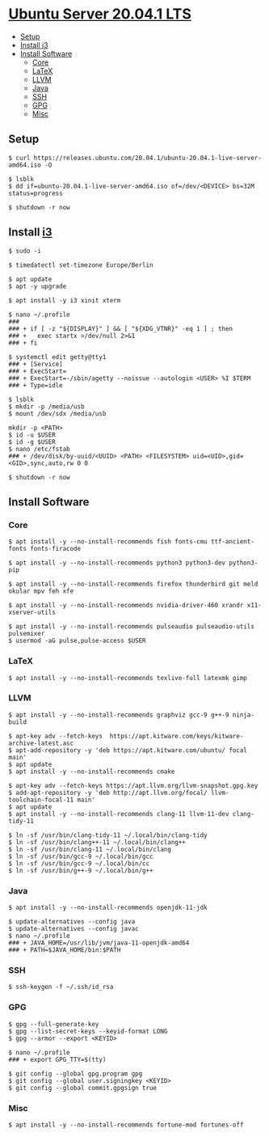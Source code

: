 # [Ubuntu Server 20.04.1 LTS](https://ubuntu.com/server)

- [Setup](#setup)
- [Install i3](#install-i3)
- [Install Software](#install-software)
  - [Core](#core)
  - [LaTeX](#latex)
  - [LLVM](#llvm)
  - [Java](#java)
  - [SSH](#ssh)
  - [GPG](#gpg)
  - [Misc](#misc)

## Setup

```console
$ curl https://releases.ubuntu.com/20.04.1/ubuntu-20.04.1-live-server-amd64.iso -O
```

<!-- https://ubuntu.com/download/iot/installation-media#ubuntu -->

```console
$ lsblk
$ dd if=ubuntu-20.04.1-live-server-amd64.iso of=/dev/<DEVICE> bs=32M status=progress
```

```console
$ shutdown -r now
```

## Install [i3](https://i3wm.org/)

```console
$ sudo -i
```

```console
$ timedatectl set-timezone Europe/Berlin
```

```console
$ apt update
$ apt -y upgrade
```

```console
$ apt install -y i3 xinit xterm
```

<!-- https://wiki.archlinux.org/index.php/Xinit#Autostart_X_at_login -->

```console
$ nano ~/.profile
### 
### + if [ -z "${DISPLAY}" ] && [ "${XDG_VTNR}" -eq 1 ] ; then
### +   exec startx >/dev/null 2>&1
### + fi
```

<!-- https://wiki.archlinux.org/index.php/Getty#Automatic_login_to_virtual_console -->

```console
$ systemctl edit getty@tty1
### + [Service]
### + ExecStart=
### + ExecStart=-/sbin/agetty --noissue --autologin <USER> %I $TERM
### + Type=idle

```

```console
$ lsblk 
$ mkdir -p /media/usb
$ mount /dev/sdx /media/usb
```

```console
mkdir -p <PATH>
$ id -u $USER
$ id -g $USER
$ nano /etc/fstab
### + /dev/disk/by-uuid/<UUID> <PATH> <FILESYSTEM> uid=<UID>,gid=<GID>,sync,auto,rw 0 0
```

```console
$ shutdown -r now
```

## Install Software

### Core

```console
$ apt install -y --no-install-recommends fish fonts-cmu ttf-ancient-fonts fonts-firacode
```

```console
$ apt install -y --no-install-recommends python3 python3-dev python3-pip
```

```console
$ apt install -y --no-install-recommends firefox thunderbird git meld okular mpv feh xfe
```

```console
$ apt install -y --no-install-recommends nvidia-driver-460 xrandr x11-xserver-utils
```

```console
$ apt install -y --no-install-recommends pulseaudio pulseaudio-utils pulsemixer
$ usermod -aG pulse,pulse-access $USER
```

### LaTeX

```console
$ apt install -y --no-install-recommends texlive-full latexmk gimp
```

### LLVM

```console
$ apt install -y --no-install-recommends graphviz gcc-9 g++-9 ninja-build
```

```console
$ apt-key adv --fetch-keys  https://apt.kitware.com/keys/kitware-archive-latest.asc
$ apt-add-repository -y 'deb https://apt.kitware.com/ubuntu/ focal main'
$ apt update
$ apt install -y --no-install-recommends cmake
```

```console
$ apt-key adv --fetch-keys https://apt.llvm.org/llvm-snapshot.gpg.key
$ add-apt-repository -y 'deb http://apt.llvm.org/focal/ llvm-toolchain-focal-11 main'
$ apt update
$ apt install -y --no-install-recommends clang-11 llvm-11-dev clang-tidy-11
```

```console
$ ln -sf /usr/bin/clang-tidy-11 ~/.local/bin/clang-tidy
$ ln -sf /usr/bin/clang++-11 ~/.local/bin/clang++
$ ln -sf /usr/bin/clang-11 ~/.local/bin/clang
$ ln -sf /usr/bin/gcc-9 ~/.local/bin/gcc
$ ln -sf /usr/bin/gcc-9 ~/.local/bin/cc
$ ln -sf /usr/bin/g++-9 ~/.local/bin/g++
```

### Java

```console
$ apt install -y --no-install-recommends openjdk-11-jdk
```

```console
$ update-alternatives --config java
$ update-alternatives --config javac
$ nano ~/.profile
### + JAVA_HOME=/usr/lib/jvm/java-11-openjdk-amd64
### + PATH=$JAVA_HOME/bin:$PATH
```

### SSH

```console
$ ssh-keygen -f ~/.ssh/id_rsa
```

### GPG

<!-- https://docs.github.com/en/github/authenticating-to-github/generating-a-new-gpg-key -->

```console
$ gpg --full-generate-key
$ gpg --list-secret-keys --keyid-format LONG
$ gpg --armor --export <KEYID>
```

```console
$ nano ~/.profile
### + export GPG_TTY=$(tty)
```

```console
$ git config --global gpg.program gpg
$ git config --global user.signingkey <KEYID>
$ git config --global commit.gpgsign true
```

### Misc

```console
$ apt install -y --no-install-recommends fortune-mod fortunes-off
```

<!--       _
       .__(.)< (SHIBBOLEET)
        \___)   
 ~~~~~~~~~~~~~~~~~~-->
